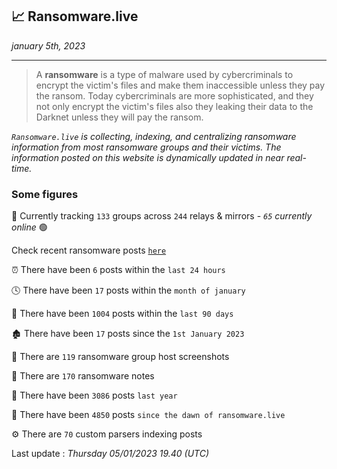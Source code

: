 ## 📈 Ransomware.live
_january 5th, 2023_

---

> A **ransomware** is a type of malware used by cybercriminals to encrypt the victim's files and make them inaccessible unless they pay the ransom. Today cybercriminals are more sophisticated, and they not only encrypt the victim's files also they leaking their data to the Darknet unless they will pay the ransom.


_`Ransomware.live` is collecting, indexing, and centralizing ransomware information from most ransomware groups and their victims. The information posted on this website is dynamically updated in near real-time._

### Some figures 

🔎 Currently tracking `133` groups across `244` relays & mirrors - _`65` currently online_ 🟢

Check recent ransomware posts [`here`](recentposts.md)


⏰ There have been `6` posts within the `last 24 hours`

🕓 There have been `17` posts within the `month of january`

📅 There have been `1004` posts within the `last 90 days`

🏚 There have been `17` posts since the `1st January 2023`

📸 There are `119` ransomware group host screenshots

📝 There are `170` ransomware notes

🚀 There have been `3086` posts `last year`

🐣 There have been `4850` posts `since the dawn of ransomware.live`

⚙️ There are `70` custom parsers indexing posts



Last update : _Thursday 05/01/2023 19.40 (UTC)_

